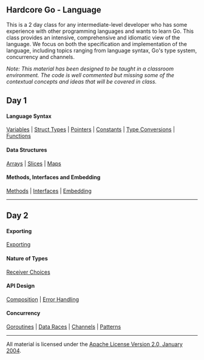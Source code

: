 ## Hardcore Go - Language
This is a 2 day class for any intermediate-level developer who has some experience with other programming languages and wants to learn Go. This class provides an intensive, comprehensive and idiomatic view of the language. We focus on both the specification and implementation of the language, including topics ranging from language syntax, Go's type system, concurrency and channels.

*Note: This material has been designed to be taught in a classroom environment. The code is well commented but missing some of the contextual concepts and ideas that will be covered in class.*

## Day 1

#### Language Syntax
[Variables](../../../topics/variables/README.md) | 
[Struct Types](../../../topics/struct_types/README.md) | 
[Pointers](../../../topics/pointers/README.md) | 
[Constants](../../../topics/constants/README.md) | 
[Type Conversions](../../../topics/type_conversions/README.md) | 
[Functions](../../../topics/functions/README.md)

#### Data Structures
[Arrays](../../../topics/arrays/README.md) | 
[Slices](../../../topics/slices/README.md) | 
[Maps](../../../topics/maps/README.md)

#### Methods, Interfaces and Embedding
[Methods](../../../topics/methods/README.md) | 
[Interfaces](../../../topics/interfaces/README.md) | 
[Embedding](../../../topics/embedding/README.md)
___

## Day 2

#### Exporting
[Exporting](../../../topics/exporting/README.md)

#### Nature of Types
[Receiver Choices](../../../topics/receiver_choices/README.md)

#### API Design
[Composition](../../../topics/composition/README.md) | 
[Error Handling](../../../topics/error_handling/README.md)

#### Concurrency
[Goroutines](../../../topics/goroutines/README.md) | 
[Data Races](../../../topics/data_race/README.md) | 
[Channels](../../../topics/channels/README.md) | 
[Patterns](../../../topics/concurrency_patterns/README.md)
___
All material is licensed under the [Apache License Version 2.0, January 2004](http://www.apache.org/licenses/LICENSE-2.0).
